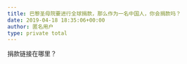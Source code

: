 ```yaml
---
title: 巴黎圣母院要进行全球捐款，那么作为一名中国人，你会捐款吗？
date: 2019-04-18 18:35:06+00:00
author: 匿名用户
type: private total
---
```

捐款链接在哪里？


